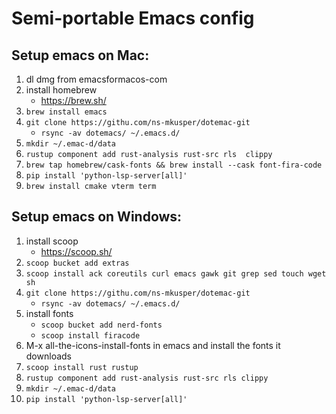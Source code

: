 # Semi-portable Emacs config


## Setup emacs on Mac:

1. dl dmg from emacsformacos-com
2. install homebrew
   - https://brew.sh/
3. `brew install emacs`
4. `git clone https://githu.com/ns-mkusper/dotemac-git`
   - `rsync -av dotemacs/ ~/.emacs.d/`
4. `mkdir ~/.emac-d/data`
5. `rustup component add rust-analysis rust-src rls  clippy`
6. `brew tap homebrew/cask-fonts && brew install --cask font-fira-code`
7. `pip install 'python-lsp-server[all]'`
8. `brew install cmake vterm term`

## Setup emacs on Windows:

1. install scoop
   - https://scoop.sh/
2. `scoop bucket add extras`
3. `scoop install ack coreutils curl emacs gawk git grep sed touch wget sh`
4. `git clone https://githu.com/ns-mkusper/dotemac-git`
   - `rsync -av dotemacs/ ~/.emacs.d/`
5. install fonts
   - `scoop bucket add nerd-fonts`
   - `scoop install firacode`
6. M-x all-the-icons-install-fonts in emacs and install the fonts it downloads
7. `scoop install rust rustup`
8. `rustup component add rust-analysis rust-src rls clippy`
9. `mkdir ~/.emac-d/data`
10. `pip install 'python-lsp-server[all]'`
